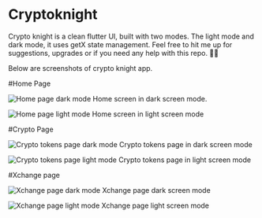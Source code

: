 # Cryptoknight
Crypto knight is a clean flutter UI, built with two modes. The light mode and dark mode, it uses getX state management. Feel free to hit me up for suggestions, upgrades or if you need any help with this repo. ✌🏼

Below are screenshots of crypto knight app.

#Home Page

![Home page dark mode](./screenshots/ck_01.jpg)
Home screen in dark screen mode.

![Home page light mode](./screenshots/ckw_01.jpg)
Home screen in  light screen mode


#Crypto Page

![Crypto tokens page dark mode](./screenshots/ck_02.jpg)
Crypto tokens page in dark screen mode

![Crypto tokens page light mode](./screenshots/ckw_02.jpg)
Crypto tokens page in light screen mode


#Xchange page

![Xchange page dark mode](./screenshots/ck_03.jpg)
Xchange page dark screen mode

![Xchange page light mode](./screenshots/ckw_04.jpg)
Xchange page light screen mode
